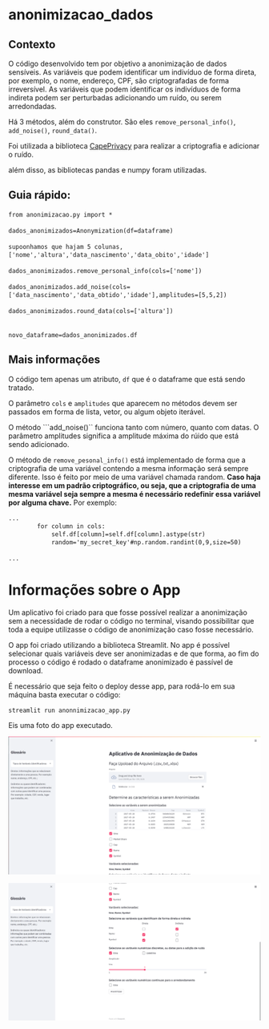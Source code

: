 # anonimizacao_dados

## Contexto

O código desenvolvido tem por objetivo a anonimização de dados sensíveis. As variáveis que podem identificar um indivíduo de forma direta, por exemplo, o nome, endereço, CPF, são criptografadas de forma irreversível. As variáveis que podem identificar os indivíduos de forma indireta podem ser perturbadas adicionando um ruído, ou serem arredondadas.


Há 3 métodos, além do construtor. São eles ``remove_personal_info()``, ``add_noise()``, ``round_data()``.

Foi utilizada a biblioteca [CapePrivacy](https://github.com/capeprivacy/cape-python) para realizar a criptografia e adicionar o ruído.

além disso, as bibliotecas pandas e numpy foram utilizadas.


## Guia rápido:
 
 ```
from anonimizacao.py import * 

dados_anonimizados=Anonymization(df=dataframe)

supoonhamos que hajam 5 colunas, ['nome','altura','data_nascimento','data_obito','idade']

dados_anonimizados.remove_personal_info(cols=['nome'])

dados_anonimizados.add_noise(cols=['data_nascimento','data_obtido','idade'],amplitudes=[5,5,2])

dados_anonimizados.round_data(cols=['altura'])


novo_dataframe=dados_anonimizados.df

```

## Mais informações

O código tem apenas um atributo, ``df`` que é o dataframe que está sendo tratado. 

O parâmetro ``cols`` e ``amplitudes`` que aparecem no métodos devem ser passados em forma de lista, vetor, ou algum objeto iterável.

O método ```add_noise()`` funciona tanto com número, quanto com datas. O parâmetro amplitudes significa a amplitude máxima do rúido que está sendo adicionado. 

O método de ```remove_pesonal_info()``` está implementado de forma que a criptografia de uma variável contendo a mesma informação será sempre diferente. Isso é feito por meio de uma variável chamada random. **Caso haja interesse em um padrão criptográfico, ou seja, que a criptografia de uma mesma variável seja sempre a mesma é necessário redefinir essa variável por alguma chave.**
Por exemplo:

```
...
        for column in cols:
            self.df[column]=self.df[column].astype(str)
            random='my_secret_key'#np.random.randint(0,9,size=50)

...

```

# Informações sobre o App

Um aplicativo foi criado para que fosse possível realizar a anonimização sem a necessidade de rodar o código no terminal, visando possibilitar que toda a equipe utilizasse o código de anonimização caso fosse necessário. 

O app foi criado utilizando a biblioteca Streamlit. No app é possível selecionar quais variáveis deve ser anonimizadas e de que forma, ao fim do processo o código é rodado o dataframe anonimizado é passível de download.
 
É necessário que seja feito o deploy desse app, para rodá-lo em sua máquina basta executar o código:


```
streamlit run anonnimizacao_app.py
```

Eis uma foto do app executado.

![pagina1](img/1.png)

![pagina2](img/2.png)
